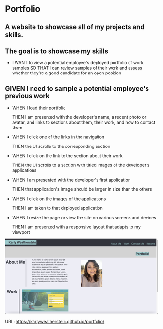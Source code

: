 # Portfolio

## A website to showcase all of my projects and skills.

## The goal is to showcase my skills

- I WANT to view a potential employee's deployed portfolio of work samples
  SO THAT I can review samples of their work and assess whether they're a good candidate for an open position

## GIVEN I need to sample a potential employee's previous work

- WHEN I load their portfolio

  THEN I am presented with the developer's name, a recent photo or avatar, and links to sections about them, their work, and how to contact them

- WHEN I click one of the links in the navigation

  THEN the UI scrolls to the corresponding section

- WHEN I click on the link to the section about their work

  THEN the UI scrolls to a section with titled images of the developer's applications

- WHEN I am presented with the developer's first application

  THEN that application's image should be larger in size than the others

- WHEN I click on the images of the applications

  THEN I am taken to that deployed application

- WHEN I resize the page or view the site on various screens and devices

  THEN I am presented with a responsive layout that adapts to my viewport

![Mockup](assets/images/mockup.png)

URL: https://karlyweatherstein.github.io/portfolio/

